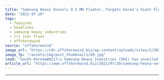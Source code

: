 ```yaml
---
title: "Samsung Heavy Unveils 9.5 MW Floater, Targets Korea’s Giant Floating Wind Project"
date: "2021-07-20"
tags: 
  - featured
  - headlines
  - samsung heavy industries
  - tri star float
  - offshorewind
source: "offshorewind"
image_url: "https://cdn.offshorewind.biz/wp-content/uploads/sites/2/2021/07/20092504/Samsung-Heavy-Industries_-Tri-Star-Float.jpg"
image_fp: "/assets/img/post_thumbnails/89.jpg"
lead: "South Korea&#8217;s Samsung Heavy Industries (SHI) has unveiled a 9.5 MW large-scale floating wind"
article_url: "https://www.offshorewind.biz/2021/07/20/samsung-heavy-unveils-9-5-mw-floater-targets-koreas-giant-floating-wind-project/"
---
```


---
